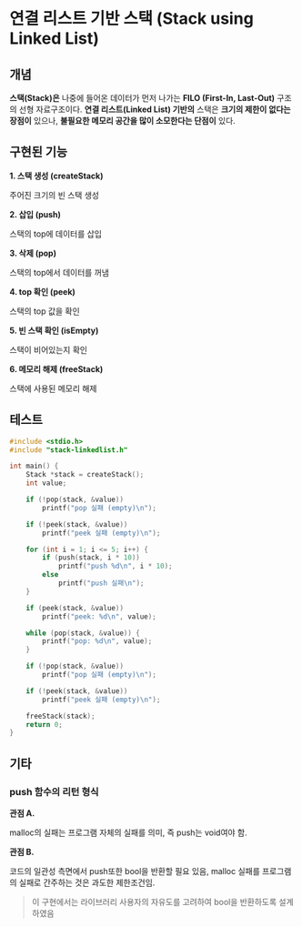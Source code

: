 # 연결 리스트 기반 스택 (Stack using Linked List)

## 개념

**스택(Stack)은** 나중에 들어온 데이터가 먼저 나가는 **FILO (First-In, Last-Out)** 구조의 선형 자료구조이다. **연결 리스트(Linked List) 기반의** 스택은 **크기의 제한이 없다는 장점이** 있으나, **불필요한 메모리 공간을 많이 소모한다는 단점이** 있다.

## 구현된 기능

**1. 스택 생성 (createStack)**

주어진 크기의 빈 스택 생성

**2. 삽입 (push)**

스택의 top에 데이터를 삽입

**3. 삭제 (pop)**

스택의 top에서 데이터를 꺼냄

**4. top 확인 (peek)**

스택의 top 값을 확인

**5. 빈 스택 확인 (isEmpty)**

스택이 비어있는지 확인

**6. 메모리 해제 (freeStack)**

스택에 사용된 메모리 해제

## 테스트 

```c
#include <stdio.h>
#include "stack-linkedlist.h"

int main() {
    Stack *stack = createStack();
    int value;

    if (!pop(stack, &value))
        printf("pop 실패 (empty)\n");

    if (!peek(stack, &value))
        printf("peek 실패 (empty)\n");

    for (int i = 1; i <= 5; i++) {
        if (push(stack, i * 10))
            printf("push %d\n", i * 10);
        else
            printf("push 실패\n");
    }

    if (peek(stack, &value))
        printf("peek: %d\n", value);

    while (pop(stack, &value)) {
        printf("pop: %d\n", value);
    }

    if (!pop(stack, &value))
        printf("pop 실패 (empty)\n");

    if (!peek(stack, &value))
        printf("peek 실패 (empty)\n");

    freeStack(stack);
    return 0;
}
```

## 기타

### push 함수의 리턴 형식

**관점 A.**

malloc의 실패는 프로그램 자체의 실패를 의미, 즉 push는 void여야 함.

**관점 B.**

코드의 일관성 측면에서 push또한 bool을 반환할 필요 있음, malloc 실패를 프로그램의 실패로 간주하는 것은 과도한 제한조건임.

> 이 구현에서는 라이브러리 사용자의 자유도를 고려하여 bool을 반환하도록 설계하였음